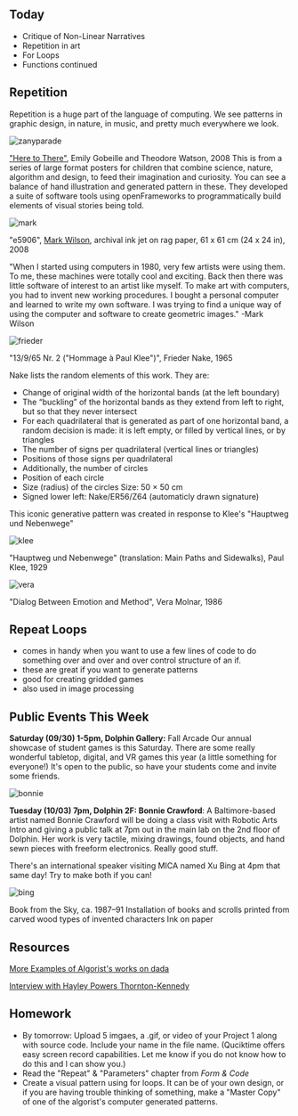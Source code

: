 ## Today

- Critique of Non-Linear Narratives
- Repetition in art
- For Loops
- Functions continued

## Repetition

Repetition is a huge part of the language of computing. We see patterns in graphic design, in nature, in music, and pretty much everywhere we look.

![zanyparade](http://zanyparade.com/v8/site_assets/17/img/htt_jungle06.jpg)

["Here to There"](http://zanyparade.com/v8/projects.php?id=17), Emily Gobeille and Theodore Watson, 2008
This is from a series of large format posters for children that combine science, nature, algorithm and design, to feed their imagination and curiosity. You can see a balance of hand illustration and generated pattern in these. They developed a suite of software tools using openFrameworks to programmatically build elements of visual stories being told.

![mark](http://geoform.net/sitedata/members/w/markwilson/e5906.jpg)

"e5906", [Mark Wilson](http://geoform.net/interviews/an-interview-with-artist-mark-wilson/), archival ink jet on rag paper, 61 x 61 cm (24 x 24 in), 2008

"When I started using computers in 1980, very few artists were using them. To me, these machines were totally cool and exciting. Back then there was little software of interest to an artist like myself. To make art with computers, you had to invent new working procedures. I bought a personal computer and learned to write my own software. I was trying to find a unique way of using the computer and software to create geometric images." -Mark Wilson

![frieder](http://dada.compart-bremen.de/imageUploads/medium/05NakeKlee65.jpg)

"13/9/65 Nr. 2 ("Hommage à Paul Klee")", Frieder Nake, 1965

Nake lists the random elements of this work. They are:
- Change of original width of the horizontal bands (at the left boundary)
- The “buckling” of the horizontal bands as they extend from left to right, but so that they never intersect
- For each quadrilateral that is generated as part of one horizontal band, a random decision is made: it is left empty, or filled by vertical lines, or by triangles
- The number of signs per quadrilateral (vertical lines or triangles)
- Positions of those signs per quadrilateral
- Additionally, the number of circles
- Position of each circle
- Size (radius) of the circles Size: 50 × 50 cm
- Signed lower left: Nake/ER56/Z64 (automaticly drawn signature)

This iconic generative pattern was created in response to Klee's "Hauptweg und Nebenwege"

![klee](http://demandware.edgesuite.net/sits_pod25/dw/image/v2/AAOI_PRD/on/demandware.static/-/Sites-ArsMundi-Catalog/default/dw68a01e93/images/840091_1.jpg)

"Hauptweg und Nebenwege" (translation: Main Paths and Sidewalks), Paul Klee, 1929

![vera](http://dada.compart-bremen.de/imageUploads/medium/04Emotion86.jpg)

"Dialog Between Emotion and Method", Vera Molnar, 1986

## Repeat Loops

- comes in handy when you want to use a few lines of code to do something over and over and over
control structure of an if.
- these are great if you want to generate patterns
- good for creating gridded games
- also used in image processing

## Public Events This Week

**Saturday (09/30) 1-5pm, Dolphin Gallery:** Fall Arcade
Our annual showcase of student games is this Saturday. There are some really wonderful tabletop, digital, and VR games this year (a little something for everyone!) It's open to the public, so have your students come and invite some friends.

![bonnie](http://www.bonniecrawford.com/images/works/perforations/perforations-01.jpg)

**Tuesday (10/03) 7pm, Dolphin 2F: Bonnie Crawford**:
A Baltimore-based artist named Bonnie Crawford will be doing a class visit with Robotic Arts Intro and giving a public talk at 7pm out in the main lab on the 2nd floor of Dolphin. Her work is very tactile, mixing drawings, found objects, and hand sewn pieces with freeform electronics. Really good stuff.

There's an international speaker visiting MICA named Xu Bing at 4pm that same day! Try to make both if you can!

![bing](http://www.comuseum.com/wp-content/uploads/2016/09/xu-bing_book-from-the-sky_2.jpg)

Book from the Sky, ca. 1987–91
Installation of books and scrolls printed from carved wood types of invented characters
Ink on paper

## Resources
[More Examples of Algorist's works on dada](http://dada.compart-bremen.de/item/collective/1)

[Interview with Hayley Powers Thornton-Kennedy](http://www.brwnpaperbag.com/hayley-thornton-kennedy-strong-female-figures/)

## Homework

- By tomorrow: Upload 5 imgaes, a .gif, or video of your Project 1 along with source code. Include your name in the file name.  (Quciktime offers easy screen record capabilities. Let me know if you do not know how to do this and I can show you.)
- Read the "Repeat" & "Parameters" chapter from _Form & Code_
- Create a visual pattern using for loops. It can be of your own design, or if you are having trouble thinking of something, make a "Master Copy" of one of the algorist's computer generated patterns.
